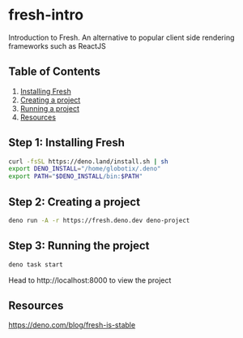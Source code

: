# fresh-intro
Introduction to Fresh. An alternative to popular client side rendering frameworks such as ReactJS

## Table of Contents
1. [Installing Fresh](#step-1-installing-fresh)
2. [Creating a project](#step-2-creating-a-project)
3. [Running a project](#step-3-running-the-project)
3. [Resources](#resources)

## Step 1: Installing Fresh
```sh 
curl -fsSL https://deno.land/install.sh | sh
export DENO_INSTALL="/home/globotix/.deno"
export PATH="$DENO_INSTALL/bin:$PATH"
```

## Step 2: Creating a project 
```sh 
deno run -A -r https://fresh.deno.dev deno-project
```

## Step 3: Running the project 
```sh
deno task start
```
Head to http://localhost:8000 to view the project

## Resources
https://deno.com/blog/fresh-is-stable
